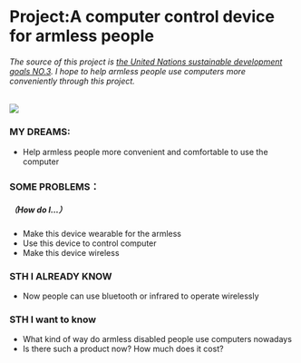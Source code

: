 # Project:A computer control device for armless people
###### The source of this project is [the United Nations sustainable development goals NO.3](https://www.un.org/sustainabledevelopment/zh/health/). I hope to help armless people use computers more conveniently through this project.
![](http://sce3a3b6c0d5pq-sb-qn.qiqiuyun.net/files/default/2018/01-31/2037448f1972464083.jpg)
### MY DREAMS:
* Help armless people more convenient and comfortable to use the computer

### SOME PROBLEMS：  
##### （How do I...）
* Make this device wearable for the armless
* Use this device to control computer
* Make this device wireless

### STH I ALREADY KNOW
* Now people can use bluetooth or infrared to operate wirelessly

### STH I want to know
* What kind of way do armless disabled people use computers nowadays
* Is there such a product now? How much does it cost?
